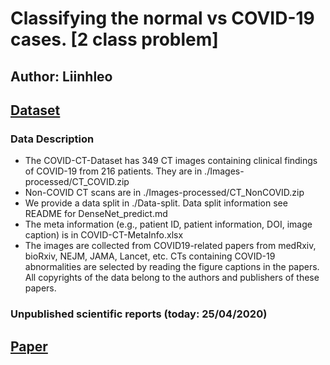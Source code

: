 # Classifying the normal vs COVID-19 cases. [2 class problem]
## Author: Liinhleo
## [Dataset](http://https://github.com/UCSD-AI4H/COVID-CT)
### Data Description
* The COVID-CT-Dataset has 349 CT images containing clinical findings of COVID-19 from 216 patients. They are in ./Images-processed/CT_COVID.zip
* Non-COVID CT scans are in ./Images-processed/CT_NonCOVID.zip
* We provide a data split in ./Data-split. Data split information see README for DenseNet_predict.md
* The meta information (e.g., patient ID, patient information, DOI, image caption) is in COVID-CT-MetaInfo.xlsx
* The images are collected from COVID19-related papers from medRxiv, bioRxiv, NEJM, JAMA, Lancet, etc. CTs containing COVID-19 abnormalities are selected by reading the figure captions in the papers. All copyrights of the data belong to the authors and publishers of these papers.

### Unpublished scientific reports (today: 25/04/2020)
## [Paper](https://arxiv.org/pdf/2003.13865.pdf)
